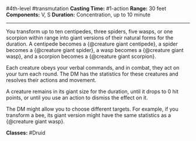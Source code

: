 #4th-level #transmutation
**Casting Time:** #1-action
**Range:** 30 feet
**Components:** V, S
**Duration:** Concentration, up to 10 minute

---

You transform up to ten centipedes, three spiders, five wasps, or one scorpion within range into giant versions of their natural forms for the duration. A centipede becomes a {@creature giant centipede}, a spider becomes a {@creature giant spider}, a wasp becomes a {@creature giant wasp}, and a scorpion becomes a {@creature giant scorpion}.

Each creature obeys your verbal commands, and in combat, they act on your turn each round. The DM has the statistics for these creatures and resolves their actions and movement.

A creature remains in its giant size for the duration, until it drops to 0 hit points, or until you use an action to dismiss the effect on it.

The DM might allow you to choose different targets. For example, if you transform a bee, its giant version might have the same statistics as a {@creature giant wasp}.


**Classes:** #Druid
